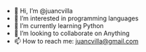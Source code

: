 - 👋 Hi, I’m @juancvilla
- 👀 I’m interested in programming languages
- 🌱 I’m currently learning Python
- 💞️ I’m looking to collaborate on Anything
- 📫 How to reach me: juancvilla@gmail.com

<!---
juancvilla/juancvilla is a ✨ special ✨ repository because its `README.md` (this file) appears on your GitHub profile.
You can click the Preview link to take a look at your changes.
--->
